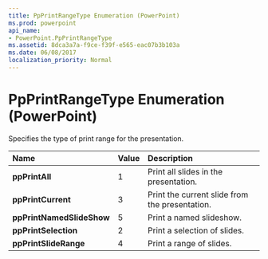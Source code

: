 ```yaml
---
title: PpPrintRangeType Enumeration (PowerPoint)
ms.prod: powerpoint
api_name:
- PowerPoint.PpPrintRangeType
ms.assetid: 8dca3a7a-f9ce-f39f-e565-eac07b3b103a
ms.date: 06/08/2017
localization_priority: Normal
---
```



# PpPrintRangeType Enumeration (PowerPoint)

Specifies the type of print range for the presentation.



|Name|Value|Description|
|:-----|:-----|:-----|
|**ppPrintAll**|1|Print all slides in the presentation.|
|**ppPrintCurrent**|3|Print the current slide from the presentation.|
|**ppPrintNamedSlideShow**|5|Print a named slideshow.|
|**ppPrintSelection**|2|Print a selection of slides.|
|**ppPrintSlideRange**|4|Print a range of slides.|

